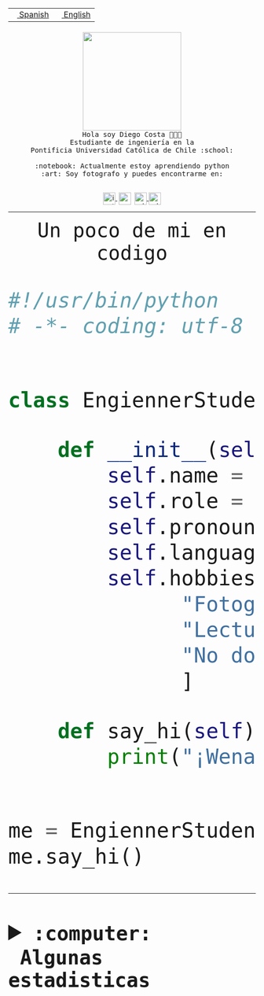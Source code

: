 <table border="0"  align="right">
 <tr><td><a href="README.md"><img src="https://upload.wikimedia.org/wikipedia/commons/thumb/8/89/Bandera_de_Espa%C3%B1a.svg/1200px-Bandera_de_Espa%C3%B1a.svg.png" height="10"> Spanish</a></td>
 <td><a href="README.en.md"><img src="https://upload.wikimedia.org/wikipedia/commons/a/a4/Flag_of_the_United_States.svg" height="10"> English</a></td></tr>
</table><br><br><br>


<p align="center">
  <img src="https://github.com/diegocostares/diegocostares/blob/main/Images/aaa2.gif?raw=true" height="200px" weight="200px">
  <br><samp>
    Hola soy Diego Costa 👨🏻‍💻<br>
    Estudiante de ingeniería en la <br>
    Pontificia Universidad Católica de Chile :school:<br>
  <br>
    :notebook: Actualmente estoy aprendiendo python <br>
    :art: Soy fotografo y puedes encontrarme en: <br>
  <br></samp>
  
</p>

<p align="center">
   <a href="https://instagram.com/diegocosta_no" target="blank">
    <img 
    align="center" src="https://cdn.jsdelivr.net/npm/simple-icons@3.0.1/icons/instagram.svg" alt="instagram" height="25px" width="25px" />
  </a>
  <a style="border: 3px solid; color: white;"href="https://t.me/diegocosta_no" target="blank">
  <img
  align="center" alt="Telegram" width="25px" src="https://icons-for-free.com/iconfiles/png/512/Telegram-1324888767380505522.png" />
</a>
<a href="https://api.whatsapp.com/send?phone=56971897835&text=Hola!" target="blank">
  <img
  align="center" alt="wtsp" width="25px" src="https://img.icons8.com/pastel-glyph/2x/whatsapp--v2.png" />
</a>
<a href="https://www.linkedin.com/in/diego-costa-786249213/" target="blank">
  <img
  align="center" alt="wtsp" width="25px" src="https://img.icons8.com/metro/452/linkedin.png" />
</a>

  </a>
</p>

---


<p align="center"><font size="25"><samp>Un poco de mi en codigo</samp></front></p>


```python
#!/usr/bin/python
# -*- coding: utf-8 -*-


class EngiennerStudent:

    def __init__(self):
        self.name = "Diego Costa"
        self.role = "Estudiante"
        self.pronouns = "he/him"
        self.language_spoken = ["es_CL", "en_US"]
        self.hobbies = [
              "Fotografia",
              "Lectura",
              "No dormir",
              ]

    def say_hi(self):
        print("¡Wena mundo!")


me = EngiennerStudent()
me.say_hi()
```
---
<details>
  <summary><b><samp>:computer: &nbsp;Algunas estadisticas</samp></b></summary>
  <br/></p>

<!--START_SECTION:waka-->
![Code Time](http://img.shields.io/badge/Code%20Time-829%20hrs%2039%20mins-blue)

**Soy nocturno 🦉** 

```text
🌞 Mañana                 9 commits           ░░░░░░░░░░░░░░░░░░░░░░░░░   00.39 % 
🌆 Día                    705 commits         ████████░░░░░░░░░░░░░░░░░   30.22 % 
🌃 Tarde                  1027 commits        ███████████░░░░░░░░░░░░░░   44.02 % 
🌙 Noche                  592 commits         ██████░░░░░░░░░░░░░░░░░░░   25.38 % 
```
📅 **Soy más productivo los Martes** 

```text
Lunes                    365 commits         ████░░░░░░░░░░░░░░░░░░░░░   15.65 % 
Martes                   454 commits         █████░░░░░░░░░░░░░░░░░░░░   19.46 % 
Miércoles                305 commits         ███░░░░░░░░░░░░░░░░░░░░░░   13.07 % 
Jueves                   290 commits         ███░░░░░░░░░░░░░░░░░░░░░░   12.43 % 
Viernes                  374 commits         ████░░░░░░░░░░░░░░░░░░░░░   16.03 % 
Sábado                   206 commits         ██░░░░░░░░░░░░░░░░░░░░░░░   08.83 % 
Domingo                  339 commits         ████░░░░░░░░░░░░░░░░░░░░░   14.53 % 
```


📊 **Esta semana me dediqué a** 

```text
🐱‍💻 Proyectos: 
2023-1-S4-Grupo2-Backend 13 hrs 20 mins      ██████████░░░░░░░░░░░░░░░   39.89 % 
2023-1-S4-Grupo2-Scraper 8 hrs 30 mins       ██████░░░░░░░░░░░░░░░░░░░   25.45 % 
2023-1-S4-scraper        3 hrs 56 mins       ███░░░░░░░░░░░░░░░░░░░░░░   11.78 % 
Arqui-31                 2 hrs 41 mins       ██░░░░░░░░░░░░░░░░░░░░░░░   08.04 % 
private-test             1 hr 52 mins        █░░░░░░░░░░░░░░░░░░░░░░░░   05.60 % 
```


 Last Updated on 24/04/2023 18:24:11 UTC
<!--END_SECTION:waka-->
  
  

<p align="center"> <img src="https://github-readme-stats.vercel.app/api?username=diegocostares&show_icons=true&theme=ayu-mirage" alt="abhisheknaiidu" /></p>
 
</details>
